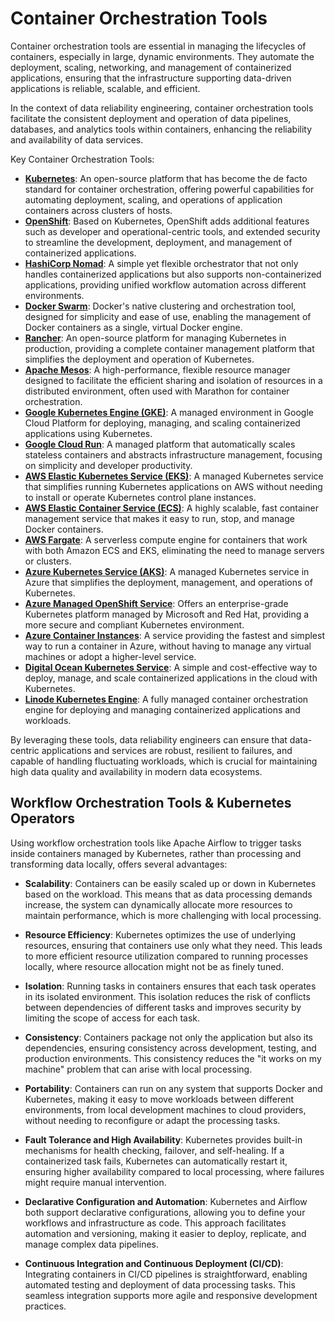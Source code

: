 # Container Orchestration Tools
Container orchestration tools are essential in managing the lifecycles of containers, especially in large, dynamic environments. They automate the deployment, scaling, networking, and management of containerized applications, ensuring that the infrastructure supporting data-driven applications is reliable, scalable, and efficient.

In the context of data reliability engineering, container orchestration tools facilitate the consistent deployment and operation of data pipelines, databases, and analytics tools within containers, enhancing the reliability and availability of data services.

Key Container Orchestration Tools:

* [**Kubernetes**](https://kubernetes.io/): An open-source platform that has become the de facto standard for container orchestration, offering powerful capabilities for automating deployment, scaling, and operations of application containers across clusters of hosts.
* [**OpenShift**](https://openshift.com/): Based on Kubernetes, OpenShift adds additional features such as developer and operational-centric tools, and extended security to streamline the development, deployment, and management of containerized applications.
* [**HashiCorp Nomad**](https://www.nomadproject.io/): A simple yet flexible orchestrator that not only handles containerized applications but also supports non-containerized applications, providing unified workflow automation across different environments.
* [**Docker Swarm**](https://docs.docker.com/engine/swarm/): Docker's native clustering and orchestration tool, designed for simplicity and ease of use, enabling the management of Docker containers as a single, virtual Docker engine.
* [**Rancher**](https://www.rancher.com/): An open-source platform for managing Kubernetes in production, providing a complete container management platform that simplifies the deployment and operation of Kubernetes.
* [**Apache Mesos**](https://mesos.apache.org/): A high-performance, flexible resource manager designed to facilitate the efficient sharing and isolation of resources in a distributed environment, often used with Marathon for container orchestration.
* [**Google Kubernetes Engine (GKE)**](https://cloud.google.com/kubernetes-engine/): A managed environment in Google Cloud Platform for deploying, managing, and scaling containerized applications using Kubernetes.
* [**Google Cloud Run**](https://cloud.google.com/run/): A managed platform that automatically scales stateless containers and abstracts infrastructure management, focusing on simplicity and developer productivity.
* [**AWS Elastic Kubernetes Service (EKS)**](https://aws.amazon.com/eks/): A managed Kubernetes service that simplifies running Kubernetes applications on AWS without needing to install or operate Kubernetes control plane instances.
* [**AWS Elastic Container Service (ECS)**](https://aws.amazon.com/ecs/): A highly scalable, fast container management service that makes it easy to run, stop, and manage Docker containers.
* [**AWS Fargate**](https://aws.amazon.com/fargate/): A serverless compute engine for containers that work with both Amazon ECS and EKS, eliminating the need to manage servers or clusters.
* [**Azure Kubernetes Service (AKS)**](https://azure.microsoft.com/en-us/products/kubernetes-service/): A managed Kubernetes service in Azure that simplifies the deployment, management, and operations of Kubernetes.
* [**Azure Managed OpenShift Service**](https://azure.microsoft.com/en-us/products/openshift/): Offers an enterprise-grade Kubernetes platform managed by Microsoft and Red Hat, providing a more secure and compliant Kubernetes environment.
* [**Azure Container Instances**](https://azure.microsoft.com/en-us/products/container-instances/): A service providing the fastest and simplest way to run a container in Azure, without having to manage any virtual machines or adopt a higher-level service.
* [**Digital Ocean Kubernetes Service**](https://www.digitalocean.com/products/kubernetes): A simple and cost-effective way to deploy, manage, and scale containerized applications in the cloud with Kubernetes.
* [**Linode Kubernetes Engine**](https://www.linode.com/products/kubernetes/): A fully managed container orchestration engine for deploying and managing containerized applications and workloads.

By leveraging these tools, data reliability engineers can ensure that data-centric applications and services are robust, resilient to failures, and capable of handling fluctuating workloads, which is crucial for maintaining high data quality and availability in modern data ecosystems.

## Workflow Orchestration Tools & Kubernetes Operators
Using workflow orchestration tools like Apache Airflow to trigger tasks inside containers managed by Kubernetes, rather than processing and transforming data locally, offers several advantages:

* **Scalability**:
  Containers can be easily scaled up or down in Kubernetes based on the workload. This means that as data processing demands increase, the system can dynamically allocate more resources to maintain performance, which is more challenging with local processing.

* **Resource Efficiency**:
  Kubernetes optimizes the use of underlying resources, ensuring that containers use only what they need. This leads to more efficient resource utilization compared to running processes locally, where resource allocation might not be as finely tuned.

* **Isolation**:
  Running tasks in containers ensures that each task operates in its isolated environment. This isolation reduces the risk of conflicts between dependencies of different tasks and improves security by limiting the scope of access for each task.

* **Consistency**:
  Containers package not only the application but also its dependencies, ensuring consistency across development, testing, and production environments. This consistency reduces the "it works on my machine" problem that can arise with local processing.

* **Portability**:
  Containers can run on any system that supports Docker and Kubernetes, making it easy to move workloads between different environments, from local development machines to cloud providers, without needing to reconfigure or adapt the processing tasks.

* **Fault Tolerance and High Availability**:
  Kubernetes provides built-in mechanisms for health checking, failover, and self-healing. If a containerized task fails, Kubernetes can automatically restart it, ensuring higher availability compared to local processing, where failures might require manual intervention.

* **Declarative Configuration and Automation**:
  Kubernetes and Airflow both support declarative configurations, allowing you to define your workflows and infrastructure as code. This approach facilitates automation and versioning, making it easier to deploy, replicate, and manage complex data pipelines.

* **Continuous Integration and Continuous Deployment (CI/CD)**:
  Integrating containers in CI/CD pipelines is straightforward, enabling automated testing and deployment of data processing tasks. This seamless integration supports more agile and responsive development practices.

